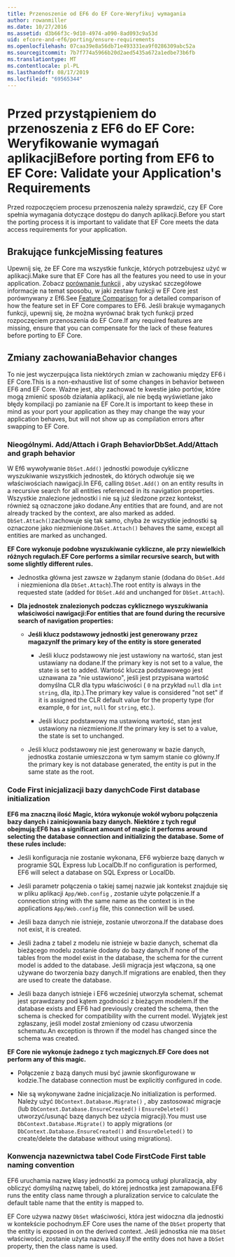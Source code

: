 ```yaml
---
title: Przenoszenie od EF6 do EF Core-Weryfikuj wymagania
author: rowanmiller
ms.date: 10/27/2016
ms.assetid: d3b66f3c-9d10-4974-a090-8ad093c9a53d
uid: efcore-and-ef6/porting/ensure-requirements
ms.openlocfilehash: 07caa39e8a56db71e493331ea9f0286309abc52a
ms.sourcegitcommit: 7b7f774a5966b20d2aed5435a672a1edbe73b6fb
ms.translationtype: MT
ms.contentlocale: pl-PL
ms.lasthandoff: 08/17/2019
ms.locfileid: "69565344"
---
```

# <a name="before-porting-from-ef6-to-ef-core-validate-your-applications-requirements"></a><span data-ttu-id="bbe02-102">Przed przystąpieniem do przenoszenia z EF6 do EF Core: Weryfikowanie wymagań aplikacji</span><span class="sxs-lookup"><span data-stu-id="bbe02-102">Before porting from EF6 to EF Core: Validate your Application's Requirements</span></span>

<span data-ttu-id="bbe02-103">Przed rozpoczęciem procesu przenoszenia należy sprawdzić, czy EF Core spełnia wymagania dotyczące dostępu do danych aplikacji.</span><span class="sxs-lookup"><span data-stu-id="bbe02-103">Before you start the porting process it is important to validate that EF Core meets the data access requirements for your application.</span></span>

## <a name="missing-features"></a><span data-ttu-id="bbe02-104">Brakujące funkcje</span><span class="sxs-lookup"><span data-stu-id="bbe02-104">Missing features</span></span>

<span data-ttu-id="bbe02-105">Upewnij się, że EF Core ma wszystkie funkcje, których potrzebujesz użyć w aplikacji.</span><span class="sxs-lookup"><span data-stu-id="bbe02-105">Make sure that EF Core has all the features you need to use in your application.</span></span> <span data-ttu-id="bbe02-106">Zobacz [porównanie funkcji](../features.md) , aby uzyskać szczegółowe informacje na temat sposobu, w jaki zestaw funkcji w EF Core jest porównywany z Ef6.</span><span class="sxs-lookup"><span data-stu-id="bbe02-106">See [Feature Comparison](../features.md) for a detailed comparison of how the feature set in EF Core compares to EF6.</span></span> <span data-ttu-id="bbe02-107">Jeśli brakuje wymaganych funkcji, upewnij się, że można wyrównać brak tych funkcji przed rozpoczęciem przenoszenia do EF Core.</span><span class="sxs-lookup"><span data-stu-id="bbe02-107">If any required features are missing, ensure that you can compensate for the lack of these features before porting to EF Core.</span></span>

## <a name="behavior-changes"></a><span data-ttu-id="bbe02-108">Zmiany zachowania</span><span class="sxs-lookup"><span data-stu-id="bbe02-108">Behavior changes</span></span>

<span data-ttu-id="bbe02-109">To nie jest wyczerpująca lista niektórych zmian w zachowaniu między EF6 i EF Core.</span><span class="sxs-lookup"><span data-stu-id="bbe02-109">This is a non-exhaustive list of some changes in behavior between EF6 and EF Core.</span></span> <span data-ttu-id="bbe02-110">Ważne jest, aby zachować te kwestie jako portów, które mogą zmienić sposób działania aplikacji, ale nie będą wyświetlane jako błędy kompilacji po zamianie na EF Core.</span><span class="sxs-lookup"><span data-stu-id="bbe02-110">It is important to keep these in mind as your port your application as they may change the way your application behaves, but will not show up as compilation errors after swapping to EF Core.</span></span>

### <a name="dbsetaddattach-and-graph-behavior"></a><span data-ttu-id="bbe02-111">Nieogólnymi. Add/Attach i Graph Behavior</span><span class="sxs-lookup"><span data-stu-id="bbe02-111">DbSet.Add/Attach and graph behavior</span></span>

<span data-ttu-id="bbe02-112">W Ef6 wywoływanie `DbSet.Add()` jednostki powoduje cykliczne wyszukiwanie wszystkich jednostek, do których odwołuje się we właściwościach nawigacji.</span><span class="sxs-lookup"><span data-stu-id="bbe02-112">In EF6, calling `DbSet.Add()` on an entity results in a recursive search for all entities referenced in its navigation properties.</span></span> <span data-ttu-id="bbe02-113">Wszystkie znalezione jednostki i nie są już śledzone przez kontekst, również są oznaczone jako dodane.</span><span class="sxs-lookup"><span data-stu-id="bbe02-113">Any entities that are found, and are not already tracked by the context, are also marked as added.</span></span> <span data-ttu-id="bbe02-114">`DbSet.Attach()`zachowuje się tak samo, chyba że wszystkie jednostki są oznaczone jako niezmienione.</span><span class="sxs-lookup"><span data-stu-id="bbe02-114">`DbSet.Attach()` behaves the same, except all entities are marked as unchanged.</span></span>

<span data-ttu-id="bbe02-115">**EF Core wykonuje podobne wyszukiwanie cykliczne, ale przy niewielkich różnych regułach.**</span><span class="sxs-lookup"><span data-stu-id="bbe02-115">**EF Core performs a similar recursive search, but with some slightly different rules.**</span></span>

*  <span data-ttu-id="bbe02-116">Jednostka główna jest zawsze w żądanym stanie (dodana do `DbSet.Add` i niezmieniona dla `DbSet.Attach`).</span><span class="sxs-lookup"><span data-stu-id="bbe02-116">The root entity is always in the requested state (added for `DbSet.Add` and unchanged for `DbSet.Attach`).</span></span>

*  <span data-ttu-id="bbe02-117">**Dla jednostek znalezionych podczas cyklicznego wyszukiwania właściwości nawigacji:**</span><span class="sxs-lookup"><span data-stu-id="bbe02-117">**For entities that are found during the recursive search of navigation properties:**</span></span>

    *  <span data-ttu-id="bbe02-118">**Jeśli klucz podstawowy jednostki jest generowany przez magazyn**</span><span class="sxs-lookup"><span data-stu-id="bbe02-118">**If the primary key of the entity is store generated**</span></span>

        * <span data-ttu-id="bbe02-119">Jeśli klucz podstawowy nie jest ustawiony na wartość, stan jest ustawiany na dodane.</span><span class="sxs-lookup"><span data-stu-id="bbe02-119">If the primary key is not set to a value, the state is set to added.</span></span> <span data-ttu-id="bbe02-120">Wartość klucza podstawowego jest uznawana za "nie ustawiono", jeśli jest przypisana wartość domyślna CLR dla typu właściwości ( `0` na przykład `null` dla `int` `string`, dla, itp.).</span><span class="sxs-lookup"><span data-stu-id="bbe02-120">The primary key value is considered "not set" if it is assigned the CLR default value for the property type (for example, `0` for `int`, `null` for `string`, etc.).</span></span>

        * <span data-ttu-id="bbe02-121">Jeśli klucz podstawowy ma ustawioną wartość, stan jest ustawiony na niezmienione.</span><span class="sxs-lookup"><span data-stu-id="bbe02-121">If the primary key is set to a value, the state is set to unchanged.</span></span>

    *  <span data-ttu-id="bbe02-122">Jeśli klucz podstawowy nie jest generowany w bazie danych, jednostka zostanie umieszczona w tym samym stanie co główny.</span><span class="sxs-lookup"><span data-stu-id="bbe02-122">If the primary key is not database generated, the entity is put in the same state as the root.</span></span>

### <a name="code-first-database-initialization"></a><span data-ttu-id="bbe02-123">Code First inicjalizacji bazy danych</span><span class="sxs-lookup"><span data-stu-id="bbe02-123">Code First database initialization</span></span>

<span data-ttu-id="bbe02-124">**EF6 ma znaczną ilość Magic, która wykonuje wokół wyboru połączenia bazy danych i zainicjowania bazy danych. Niektóre z tych reguł obejmują:**</span><span class="sxs-lookup"><span data-stu-id="bbe02-124">**EF6 has a significant amount of magic it performs around selecting the database connection and initializing the database. Some of these rules include:**</span></span>

* <span data-ttu-id="bbe02-125">Jeśli konfiguracja nie zostanie wykonana, EF6 wybierze bazę danych w programie SQL Express lub LocalDb.</span><span class="sxs-lookup"><span data-stu-id="bbe02-125">If no configuration is performed, EF6 will select a database on SQL Express or LocalDb.</span></span>

* <span data-ttu-id="bbe02-126">Jeśli parametr połączenia o takiej samej nazwie jak kontekst znajduje się w pliku aplikacji `App/Web.config` , zostanie użyte połączenie.</span><span class="sxs-lookup"><span data-stu-id="bbe02-126">If a connection string with the same name as the context is in the applications `App/Web.config` file, this connection will be used.</span></span>

* <span data-ttu-id="bbe02-127">Jeśli baza danych nie istnieje, zostanie utworzona.</span><span class="sxs-lookup"><span data-stu-id="bbe02-127">If the database does not exist, it is created.</span></span>

* <span data-ttu-id="bbe02-128">Jeśli żadna z tabel z modelu nie istnieje w bazie danych, schemat dla bieżącego modelu zostanie dodany do bazy danych.</span><span class="sxs-lookup"><span data-stu-id="bbe02-128">If none of the tables from the model exist in the database, the schema for the current model is added to the database.</span></span> <span data-ttu-id="bbe02-129">Jeśli migracja jest włączona, są one używane do tworzenia bazy danych.</span><span class="sxs-lookup"><span data-stu-id="bbe02-129">If migrations are enabled, then they are used to create the database.</span></span>

* <span data-ttu-id="bbe02-130">Jeśli baza danych istnieje i EF6 wcześniej utworzyła schemat, schemat jest sprawdzany pod kątem zgodności z bieżącym modelem.</span><span class="sxs-lookup"><span data-stu-id="bbe02-130">If the database exists and EF6 had previously created the schema, then the schema is checked for compatibility with the current model.</span></span> <span data-ttu-id="bbe02-131">Wyjątek jest zgłaszany, jeśli model został zmieniony od czasu utworzenia schematu.</span><span class="sxs-lookup"><span data-stu-id="bbe02-131">An exception is thrown if the model has changed since the schema was created.</span></span>

<span data-ttu-id="bbe02-132">**EF Core nie wykonuje żadnego z tych magicznych.**</span><span class="sxs-lookup"><span data-stu-id="bbe02-132">**EF Core does not perform any of this magic.**</span></span>

* <span data-ttu-id="bbe02-133">Połączenie z bazą danych musi być jawnie skonfigurowane w kodzie.</span><span class="sxs-lookup"><span data-stu-id="bbe02-133">The database connection must be explicitly configured in code.</span></span>

* <span data-ttu-id="bbe02-134">Nie są wykonywane żadne inicjalizacje.</span><span class="sxs-lookup"><span data-stu-id="bbe02-134">No initialization is performed.</span></span> <span data-ttu-id="bbe02-135">Należy użyć `DbContext.Database.Migrate()` , aby zastosować migracje (lub `DbContext.Database.EnsureCreated()` i `EnsureDeleted()` utworzyć/usunąć bazę danych bez użycia migracji).</span><span class="sxs-lookup"><span data-stu-id="bbe02-135">You must use `DbContext.Database.Migrate()` to apply migrations (or `DbContext.Database.EnsureCreated()` and `EnsureDeleted()` to create/delete the database without using migrations).</span></span>

### <a name="code-first-table-naming-convention"></a><span data-ttu-id="bbe02-136">Konwencja nazewnictwa tabel Code First</span><span class="sxs-lookup"><span data-stu-id="bbe02-136">Code First table naming convention</span></span>

<span data-ttu-id="bbe02-137">EF6 uruchamia nazwę klasy jednostki za pomocą usługi pluralizacja, aby obliczyć domyślną nazwę tabeli, do której jednostka jest zamapowana.</span><span class="sxs-lookup"><span data-stu-id="bbe02-137">EF6 runs the entity class name through a pluralization service to calculate the default table name that the entity is mapped to.</span></span>

<span data-ttu-id="bbe02-138">EF Core używa nazwy `DbSet` właściwości, która jest widoczna dla jednostki w kontekście pochodnym.</span><span class="sxs-lookup"><span data-stu-id="bbe02-138">EF Core uses the name of the `DbSet` property that the entity is exposed in on the derived context.</span></span> <span data-ttu-id="bbe02-139">Jeśli jednostka nie ma `DbSet` właściwości, zostanie użyta nazwa klasy.</span><span class="sxs-lookup"><span data-stu-id="bbe02-139">If the entity does not have a `DbSet` property, then the class name is used.</span></span>
